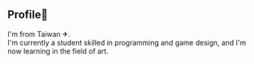 ## Profile👋
I'm from Taiwan ✈︎.<br>
I'm currently a student skilled in programming and game design, and I'm now learning in the field of art.

